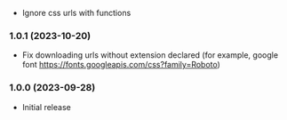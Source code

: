 * Ignore css urls with functions

### 1.0.1 (2023-10-20)
* Fix downloading urls without extension declared
  (for example, google font https://fonts.googleapis.com/css?family=Roboto)

### 1.0.0 (2023-09-28)
* Initial release